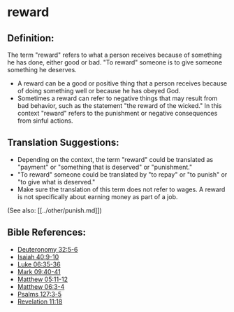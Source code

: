 # reward #

## Definition: ##

The term "reward" refers to what a person receives because of something he has done, either good or bad. "To reward" someone is to give someone something he deserves.

* A reward can be a good or positive thing that a person receives because of doing something well or because he has obeyed God.
* Sometimes a reward can refer to negative things that may result from bad behavior, such as the statement "the reward of the wicked." In this context "reward" refers to the punishment or negative consequences from sinful actions.

## Translation Suggestions: ##

* Depending on the context, the term "reward" could be translated as "payment" or "something that is deserved" or "punishment."
* "To reward" someone could be translated by "to repay" or "to punish" or "to give what is deserved."
* Make sure the translation of this term does not refer to wages. A reward is not specifically about earning money as part of a job.

(See also: [[../other/punish.md]])

## Bible References: ##

* [Deuteronomy 32:5-6](en/tn/deu/help/32/05)
* [Isaiah 40:9-10](en/tn/isa/help/40/09)
* [Luke 06:35-36](en/tn/luk/help/06/35)
* [Mark 09:40-41](en/tn/mrk/help/09/40)
* [Matthew 05:11-12](en/tn/mat/help/05/11)
* [Matthew 06:3-4](en/tn/mat/help/06/03)
* [Psalms 127:3-5](en/tn/psa/help/127/03)
* [Revelation 11:18](en/tn/rev/help/11/18)
